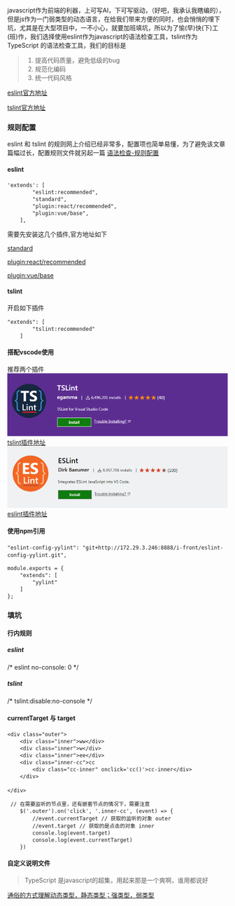 javascript作为前端的利器，上可写AI，下可写驱动，（好吧，我承认我瞎编的），但是js作为一门弱类型的动态语言，在给我们带来方便的同时，也会悄悄的埋下坑，尤其是在大型项目中，一不小心，就要加班填坑，所以为了愉(早)快(下)工(班)作，我们选择使用eslint作为javascript的语法检查工具，tslint作为TypeScript 的语法检查工具，我们的目标是

> 1. 提高代码质量，避免低级的bug
> 2. 规范化编码
> 3. 统一代码风格

[eslint官方地址](http://eslint.cn/)

[tslint官方地址](https://palantir.github.io/tslint/)

### 规则配置
eslint 和 tslint 的规则网上介绍已经非常多，配置项也简单易懂，为了避免该文章篇幅过长，配置规则文件就另起一篇 [语法检查-规则配置]()

#### eslint
```
'extends': [
        "eslint:recommended",
        "standard",
        "plugin:react/recommended",
        "plugin:vue/base",
    ],
```
需要先安装这几个插件,官方地址如下

[standard](https://github.com/standard/eslint-config-standard)

[plugin:react/recommended](https://github.com/yannickcr/eslint-plugin-react)

[plugin:vue/base](https://github.com/vuejs/eslint-plugin-vue)
#### tslint

开启如下插件
```
"extends": [
        "tslint:recommended"
    ]
```

#### 搭配vscode使用  
推荐两个插件
![tslint插件](./image/tslint.jpg)
[tslint插件地址](https://marketplace.visualstudio.com/items?itemName=eg2.tslint)
![eslint插件](./image/eslint.jpg)
[eslint插件地址](https://marketplace.visualstudio.com/items?itemName=dbaeumer.vscode-eslint)
#### 使用npm引用

`"eslint-config-yylint": "git+http://172.29.3.246:8888/i-front/eslint-config-yylint.git",`

```
module.exports = {
    "extends": [
        "yylint"
    ]
};
```

### 填坑

#### 行内规则
##### eslint
/* eslint no-console: 0 */
##### tslint
/* tslint:disable:no-console */

#### currentTarget 与 target 

```
<div class="outer">
    <div class="inner">ww</div>
    <div class="inner">w</div>
    <div class="inner">ee</div>
    <div class="inner-cc">cc
        <div class="cc-inner" onclick='cc()'>cc-inner</div>
    </div>

</div>
```

```
 // 在需要监听的节点里，还有嵌套节点的情况下，需要注意
    $('.outer').on('click', '.inner-cc', (event) => {
        //event.currentTarget // 获取的监听的对象 outer
        //event.target // 获取的是点击的对象 inner
        console.log(event.target)
        console.log(event.currentTarget)
    })
```

#### 自定义说明文件

> TypeScript 是javascript的超集，用起来那是一个爽啊，谁用都说好


















[通俗的方式理解动态类型，静态类型；强类型，弱类型](https://segmentfault.com/a/1190000012372372)